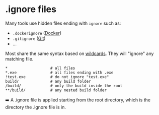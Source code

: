 # .ignore files

<div class="row row-cols-lg-2"><div>

Many tools use hidden files ending with `ignore` such as:

* `.dockerignore` ([Docker](https://docs.docker.com/engine/reference/builder/#dockerignore-file))
* `.gitignore` ([Git](https://git-scm.com/docs/gitignore))
* ...

Most share the same syntax based on [wildcards](/operating-systems/linux/_knowledge/index.md#glob-patterns). They will "ignore" any matching file.
</div><div>

```yaml!
*                   # all files
*.exe               # all files ending with .exe
!test.exe           # do not ignore "test.exe"
build/              # any build folder
/build/             # only the build inside the root
**/build/           # any nested build folder
```

➡️ A .ignore file is applied starting from the root directory, which is the directory the .ignore file is in.
</div></div>